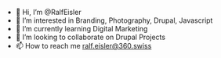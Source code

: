 - 👋 Hi, I’m @RalfEisler
- 👀 I’m interested in Branding, Photography, Drupal, Javascript
- 🌱 I’m currently learning Digital Marketing
- 💞️ I’m looking to collaborate on Drupal Projects
- 📫 How to reach me ralf.eisler@360.swiss

<!---
RalfEisler/RalfEisler is a ✨ special ✨ repository because its `README.md` (this file) appears on your GitHub profile.
You can click the Preview link to take a look at your changes.
--->
